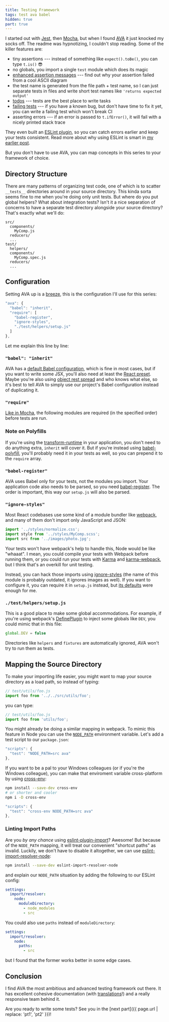 ```yaml
---
title: Testing Framework
tags: test ava babel
hidden: true
part: true
---
```


I started out with [Jest], then [Mocha], but when I found [AVA] it just knocked my socks off. The readme was hypnotizing, I couldn't stop reading. Some of the killer features are:

  - tiny assertions --- instead of something like `expect().toBe()`, you can type `t.is()` :sunglasses:
  - no globals, you import a single `test` module which does its magic
  - [enhanced assertion messages] --- find out why your assertion failed from a cool ASCII diagram
  - the test name is generated from the file path + test name, so I can just separate tests in files and write short test names like `'returns expected output'`
  - [todos] --- tests are the best place to write tasks
  - [failing tests] --- if you have a known bug, but don't have time to fix it yet, you can write a failing test which won't break CI
  - asserting errors --- if an error is passed to `t.ifError()`, it will fail with a nicely printed stack trace

They even built an [ESLint plugin], so you can catch errors earlier and keep your tests consistent. Read more about why using ESLint is smart in [my earlier post][Intro to ESLint].

But you don't have to use AVA, you can map concepts in this series to your framework of choice.

[AVA]: https://github.com/avajs/ava
[Jest]: https://facebook.github.io/jest/
[Mocha]: http://mochajs.org/
[enhanced assertion messages]: https://github.com/avajs/ava/tree/402a7d5978a18bb04c22ee40579b089ee5f6234a#enhanced-assertion-messages
[todos]: https://github.com/avajs/ava/tree/402a7d5978a18bb04c22ee40579b089ee5f6234a#test-placeholders-todo
[failing tests]: https://github.com/avajs/ava/tree/402a7d5978a18bb04c22ee40579b089ee5f6234a#failing-tests
[asserting errors]: https://github.com/avajs/ava/tree/402a7d5978a18bb04c22ee40579b089ee5f6234a#iferrorerror-message
[ESLint plugin]: https://github.com/avajs/eslint-plugin-ava
[Intro to ESLint]: http://silvenon.com/intro-to-eslint/

## Directory Structure

There are many patterns of organizing test code, one of which is to scatter `__tests__` directories around in your source directory. This kinda sorta seems fine to me when you're doing only unit tests. But where do you put global helpers? What about integration tests? Isn't it a nice separation of concerns to have a separate test directory alongside your source directory? That's exactly what we'll do:

```
src/
  components/
    MyComp.js
  reducers/
  ...
test/
  helpers/
  components/
    MyComp.spec.js
  reducers/
  ...
```

## Configuration

Setting AVA up is a [breeze][ava-config], this is the configuration I'll use for this series:

```js
"ava": {
  "babel": "inherit",
  "require": [
    "babel-register",
    "ignore-styles",
    "./test/helpers/setup.js"
  ]
},
```

Let me explain this line by line:

[ava-config]: https://github.com/avajs/ava/tree/402a7d5978a18bb04c22ee40579b089ee5f6234a#configuration

### `"babel": "inherit"`

AVA has a [default Babel configuration][ava-defaults], which is fine in most cases, but if you want to write some JSX, you'll also need at least the [React preset]. Maybe you're also using [object rest spread] and who knows what else, so it's best to tell AVA to simply use our project's Babel configuration instead of duplicating it.

[ava-defaults]: https://github.com/avajs/ava/tree/402a7d5978a18bb04c22ee40579b089ee5f6234a#es2015-support
[React preset]: https://babeljs.io/docs/plugins/preset-react/
[object rest spread]: http://babeljs.io/docs/plugins/transform-object-rest-spread/

### `"require"`

[Like in Mocha][mocha-require], the following modules are required (in the specified order) before tests are run.

[mocha-require]: http://mochajs.org/#r---require-module-name

### Note on Polyfills

If you're using the [transform-runtime] in your application, you don't need to do anything extra, `inherit` will cover it. But if you're instead using [babel-polyfill], you'll probably need it in your tests as well, so you can prepend it to the `require` array.

[transform-runtime]: https://babeljs.io/docs/plugins/transform-runtime/
[babel-polyfill]: https://babeljs.io/docs/usage/polyfill/
[Promises]: https://babeljs.io/docs/learn-es2015/#promises
[Generators]: https://babeljs.io/docs/learn-es2015/#generators

### `"babel-register"`

AVA uses Babel only for your tests, not the modules you import. Your application code also needs to be parsed, so you need [babel-register]. The order is important, this way our `setup.js` will also be parsed.

[babel-register]: https://babeljs.io/docs/usage/require/

### `"ignore-styles"`

Most React codebases use some kind of a module bundler like [webpack], and many of them don't import only JavaScript and JSON:

```js
import '../styles/normalize.css';
import style from '../styles/MyComp.scss';
import src from '../images/photo.jpg';
```

Your tests won't have webpack's help to handle this, Node would be like "whaaat". I mean, you could compile your tests with Webpack before running them, or you could run your tests with [Karma] and [karma-webpack], but I think that's an overkill for unit testing.

Instead, you can hack those imports using [ignore-styles] (the name of this module is probably outdated, it ignores images as well). If you want to configure it, you can require it in `setup.js` instead, but [its defaults][ignore-styles-defaults] were enough for me.

[webpack]: http://webpack.github.io/
[ignore-styles]: https://github.com/bkonkle/ignore-styles
[ignore-styles-defaults]: https://github.com/bkonkle/ignore-styles/blob/6097902f01ce4181086386c8039df55d74b829ce/lib/ignore-styles.js#L7
[Karma]: https://karma-runner.github.io/0.13/index.html
[karma-webpack]: https://github.com/webpack/karma-webpack

### `./test/helpers/setup.js`

This is a good place to make some global accommodations. For example, if you're using webpack's [DefinePlugin] to inject some globals like `DEV`, you could mimic that in this file:

```js
global.DEV = false
```

Directories like `helpers` and `fixtures` are automatically ignored, AVA won't try to run them as tests.

[DefinePlugin]: https://webpack.github.io/docs/list-of-plugins.html#defineplugin

## Mapping the Source Directory

To make your importing life easier, you might want to map your source directory as a load path, so instead of typing:

```js
// test/utils/foo.js
import foo from '../../src/utils/foo';
```

you can type:

```js
// test/utils/foo.js
import foo from 'utils/foo';
```

You might already be doing a similar mapping in webpack. To mimic this feature in Node you can use the [`NODE_PATH`] environment variable. Let's add a test script to our `package.json`:

```js
"scripts": {
  "test": "NODE_PATH=src ava"
},
```

If you want to be a pal to your Windows colleagues (or if you're the Windows colleague), you can make that enviroment variable cross-platform by using [cross-env]:

```bash
npm install --save-dev cross-env
# or shorter and cooler
npm i -D cross-env
```

```js
"scripts": {
  "test": "cross-env NODE_PATH=src ava"
},
```

[`NODE_PATH`]: https://nodejs.org/api/modules.html#modules_loading_from_the_global_folders
[cross-env]: https://github.com/kentcdodds/cross-env

### Linting Import Paths

Are you *by any chance* using [eslint-plugin-import]? Awesome! But because of the `NODE_PATH` mapping, it will treat our convenient "shortcut paths" as invalid. Luckily, we don't have to disable it altogether, we can use [eslint-import-resolver-node]:

```bash
npm install --save-dev eslint-import-resolver-node
```

and explain our `NODE_PATH` situation by adding the following to our ESLint config:

```yaml
settings:
  import/resolver:
    node:
      moduleDirectory:
        - node_modules
        - src
```

You could also use `paths` instead of `moduleDirectory`:

```yaml
settings:
  import/resolver:
    node:
      paths:
        - src
```

but I found that the former works better in some edge cases.

[eslint-plugin-import]: https://github.com/benmosher/eslint-plugin-import
[eslint-import-resolver-node]: https://www.npmjs.com/package/eslint-import-resolver-node

## Conclusion

I find AVA the most ambitious and advanced testing framework out there. It has excellent cohesive documentation (with [translations]!) and a really responsive team behind it.

Are you ready to write some tests? See you in the [next part]({{ page.url | replace: 'pt1', 'pt2' }})!

[translations]: https://github.com/avajs/ava-docs
